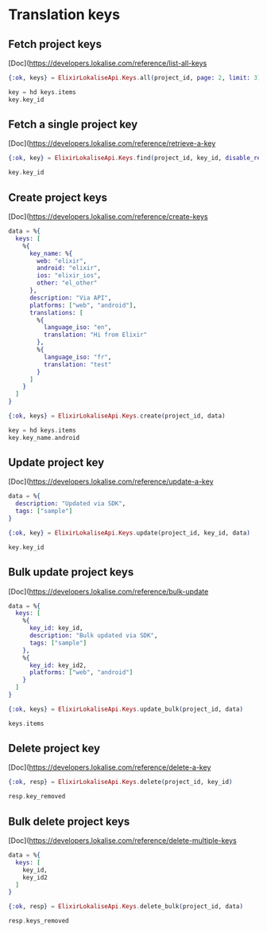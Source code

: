 # Translation keys

## Fetch project keys

[Doc](https://developers.lokalise.com/reference/list-all-keys

```elixir
{:ok, keys} = ElixirLokaliseApi.Keys.all(project_id, page: 2, limit: 3)

key = hd keys.items
key.key_id
```

## Fetch a single project key

[Doc](https://developers.lokalise.com/reference/retrieve-a-key

```elixir
{:ok, key} = ElixirLokaliseApi.Keys.find(project_id, key_id, disable_references: "1")

key.key_id
```

## Create project keys

[Doc](https://developers.lokalise.com/reference/create-keys

```elixir
data = %{
  keys: [
    %{
      key_name: %{
        web: "elixir",
        android: "elixir",
        ios: "elixir_ios",
        other: "el_other"
      },
      description: "Via API",
      platforms: ["web", "android"],
      translations: [
        %{
          language_iso: "en",
          translation: "Hi from Elixir"
        },
        %{
          language_iso: "fr",
          translation: "test"
        }
      ]
    }
  ]
}

{:ok, keys} = ElixirLokaliseApi.Keys.create(project_id, data)

key = hd keys.items
key.key_name.android
```

## Update project key

[Doc](https://developers.lokalise.com/reference/update-a-key

```elixir
data = %{
  description: "Updated via SDK",
  tags: ["sample"]
}

{:ok, key} = ElixirLokaliseApi.Keys.update(project_id, key_id, data)

key.key_id
```

## Bulk update project keys

[Doc](https://developers.lokalise.com/reference/bulk-update

```elixir
data = %{
  keys: [
    %{
      key_id: key_id,
      description: "Bulk updated via SDK",
      tags: ["sample"]
    },
    %{
      key_id: key_id2,
      platforms: ["web", "android"]
    }
  ]
}

{:ok, keys} = ElixirLokaliseApi.Keys.update_bulk(project_id, data)

keys.items
```

## Delete project key

[Doc](https://developers.lokalise.com/reference/delete-a-key

```elixir
{:ok, resp} = ElixirLokaliseApi.Keys.delete(project_id, key_id)

resp.key_removed
```

## Bulk delete project keys

[Doc](https://developers.lokalise.com/reference/delete-multiple-keys

```elixir
data = %{
  keys: [
    key_id,
    key_id2
  ]
}

{:ok, resp} = ElixirLokaliseApi.Keys.delete_bulk(project_id, data)

resp.keys_removed
```

